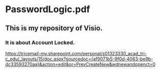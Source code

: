 # PasswordLogic.pdf
## This is my repository of Visio.
### It is about Account Locked.
https://tricemail-my.sharepoint.com/personal/s01323330_acad_tri-c_edu/_layouts/15/doc.aspx?sourcedoc={af9071b5-9f0d-4063-be9b-dc33593270aa}&action=edit&or=PrevCreateNew&wdnewandopenct=0 
